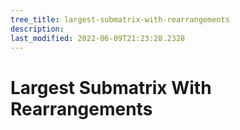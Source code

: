 ```yaml
---
tree_title: largest-submatrix-with-rearrangements
description: 
last_modified: 2022-06-09T21:23:28.2328
---
```


# Largest Submatrix With Rearrangements
